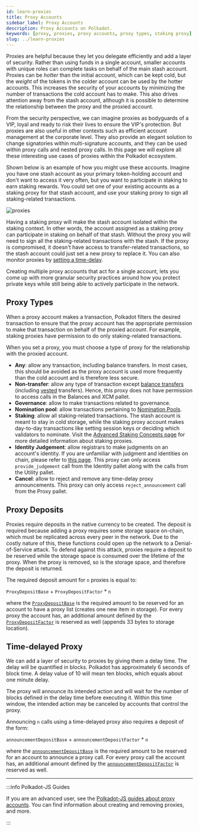 ```yaml
---
id: learn-proxies
title: Proxy Accounts
sidebar_label: Proxy Accounts
description: Proxy Accounts on Polkadot.
keywords: [proxy, proxies, proxy accounts, proxy types, staking proxy]
slug: ../learn-proxies
---
```


Proxies are helpful because they let you delegate efficiently and add a layer of security. Rather
than using funds in a single account, smaller accounts with unique roles can complete tasks on
behalf of the main stash account. Proxies can be _hotter_ than the initial account, which can be
kept cold, but the _weight_ of the tokens in the colder account can be used by the hotter accounts.
This increases the security of your accounts by minimizing the number of transactions the cold
account has to make. This also drives attention away from the stash account, although it is possible
to determine the relationship between the proxy and the proxied account.

From the security perspective, we can imagine proxies as bodyguards of a VIP, loyal and ready to
risk their lives to ensure the VIP's protection. But proxies are also useful in other contexts such
as efficient account management at the corporate level. They also provide an elegant solution to
change signatories within multi-signature accounts, and they can be used within proxy calls and
nested proxy calls. In this page we will explore all these interesting use cases of proxies within
the Polkadot ecosystem.

Shown below is an example of how you might use these accounts. Imagine you have one stash account as
your primary token-holding account and don't want to access it very often, but you want to
participate in staking to earn staking rewards. You could set one of your existing accounts as a
staking proxy for that stash account, and use your staking proxy to sign all staking-related
transactions.

![proxies](../assets/stash-vs-stash-and-staking-proxy.png)

Having a staking proxy will make the stash account isolated within the staking context. In other
words, the account assigned as a staking proxy can participate in staking on behalf of that stash.
Without the proxy you will need to sign all the staking-related transactions with the stash. If the
proxy is compromised, it doesn't have access to transfer-related transactions, so the stash account
could just set a new proxy to replace it. You can also monitor proxies by
[setting a time-delay](#time-delayed-proxy).

Creating multiple proxy accounts that act for a single account, lets you come up with more granular
security practices around how you protect private keys while still being able to actively
participate in the network.

## Proxy Types

When a proxy account makes a transaction, Polkadot filters the desired transaction to ensure that
the proxy account has the appropriate permission to make that transaction on behalf of the proxied
account. For example, staking proxies have permission to do only staking-related transactions.

When you set a proxy, you must choose a type of proxy for the relationship with the proxied account.

- **Any**: allow any transaction, including balance transfers. In most cases, this should be avoided
  as the proxy account is used more frequently than the cold account and is therefore less secure.
- **Non-transfer**: allow any type of transaction except
  [balance transfers](./learn-transactions.md#balance-transfers) (including
  [vested](./learn-transactions.md#vested-transfers) transfers). Hence, this proxy does not have
  permission to access calls in the Balances and XCM pallet.
- **Governance**: allow to make transactions related to governance.
- **Nomination pool**: allow transactions pertaining to
  [Nomination Pools](./learn-nomination-pools.md).
- **Staking**: allow all staking-related transactions. The stash account is meant to stay in cold
  storage, while the staking proxy account makes day-to-day transactions like setting session keys
  or deciding which validators to nominate. Visit the
  [Advanced Staking Concepts page](./learn-staking-advanced.md/#staking-proxies) for more detailed
  information about staking proxies.
- **Identity Judgement**: allow registrars to make judgments on an account's identity. If you are
  unfamiliar with judgment and identities on chain, please refer to
  [this page](learn-identity.md#judgements). This proxy can only access `provide_judgement` call
  from the Identity pallet along with the calls from the Utility pallet.
- **Cancel**: allow to reject and remove any time-delay proxy announcements. This proxy can only
  access `reject_announcement` call from the Proxy pallet.

## Proxy Deposits

Proxies require deposits in the native currency to be created. The deposit is required because
adding a proxy requires some storage space on-chain, which must be replicated across every peer in
the network. Due to the costly nature of this, these functions could open up the network to a
Denial-of-Service attack. To defend against this attack, proxies require a deposit to be reserved
while the storage space is consumed over the lifetime of the proxy. When the proxy is removed, so is
the storage space, and therefore the deposit is returned.

The required deposit amount for `n` proxies is equal to:

`ProxyDepositBase` + `ProxyDepositFactor` \* `n`

where the [`ProxyDepositBase`](../general/chain-state-values.md#proxy-deposits) is the required
amount to be reserved for an account to have a proxy list (creates one new item in storage). For
every proxy the account has, an additional amount defined by the
[`ProxyDepositFactor`](../general/chain-state-values.md#proxy-deposits) is reserved as well (appends
33 bytes to storage location).

## Time-delayed Proxy

We can add a layer of security to proxies by giving them a delay time. The delay will be quantified
in blocks. Polkadot has approximately 6 seconds of block time. A delay value of 10 will mean ten
blocks, which equals about one minute delay.

The proxy will announce its intended action and will wait for the number of blocks defined in the
delay time before executing it. Within this time window, the intended action may be canceled by
accounts that control the proxy.

Announcing `n` calls using a time-delayed proxy also requires a deposit of the form:

`announcementDepositBase` + `announcementDepositFactor` \* `n`

where the [`announcementDepositBase`](../general/chain-state-values.md#proxy-deposits) is the
required amount to be reserved for an account to announce a proxy call. For every proxy call the
account has, an additional amount defined by the
[`announcementDepositFactor`](../general/chain-state-values.md#proxy-deposits) is reserved as well.

---

:::info Polkadot-JS Guides

If you are an advanced user, see the
[Polkadot-JS guides about proxy accounts](./learn-guides-accounts-proxy.md). You can find
information about creating and removing proxies, and more.

:::
